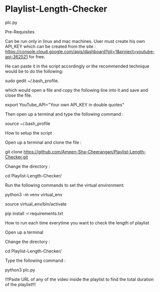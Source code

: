 # Playlist-Length-Checker
plc.py

Pre-Requisites 

Can be run only in linux and mac machines.
User must create his own API_KEY which can be created from the site : https://console.cloud.google.com/apis/dashboard?pli=1&project=youtube-api-362521 for free.

He can paste it in the script accordingly or the recommended technique would be to do the following:

sudo gedit ~/.bash_profile.

which would open a file and copy the following line into it and save and close the file.

export YouTube_API="Your own API_KEY in double quotes"

Then open up a terminal and type the following command : 

source ~/.bash_profile

	

How to setup the script
	
Open up a terminal and clone the file :

git clone https://github.com/Ameen-Sha-Cheerangan/Playlist-Length-Checker.git

Change the directory :

cd Playlist-Length-Checker/

Run the following commands to set the virtual environment:

python3 -m venv virtual_env

source virtual_env/bin/activate

pip install -r requirements.txt 

	
How to run each time everytime you want to check the length of playlist
	
Open up a terminal

Change the directory :

cd Playlist-Length-Checker/

Type the following command : 

python3 plc.py

!!!Paste URL of any of the video inside the playlist to find the total duration of the playlist!!!
	

